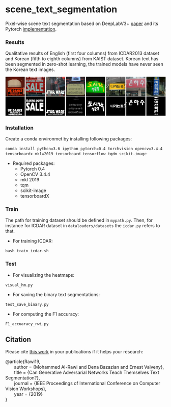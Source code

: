 # scene_text_segmentation
Pixel-wise scene text segmentation based on DeepLabV3+ [paper](https://arxiv.org/pdf/1802.02611.pdf) and its Pytorch [implementation](https://github.com/jfzhang95/pytorch-deeplab-xception). 

### Results ###
Qualitative results of English (first four columns) from ICDAR2013 dataset and Korean (fifth to eighth columns) from KAIST
dataset. Korean text has been segmented in zero-shot learning, the trained models have never seen the Korean text images.

![](fig/textSeg.png)

### Installation ###

Create a conda environmet by installing following packages:

```
conda install python=3.6 ipython pytorch=0.4 torchvision opencv=3.4.4 tensorboardx mkl=2019 tensorboard tensorflow tqdm scikit-image
```
* Required packages:
    * Pytorch 0.4
    * OpenCV 3.4.4
    * mkl 2019
    * tqm
    * scikit-image
    * tensorboardX

### Train ###
The path for training dataset should be defined in ``` mypath.py ```. Then, for instance for ICDAR dataset in ```dataloaders/datasets``` the ```icdar.py``` refers to that. <br/>
* For training ICDAR: <br/>
```
bash train_icdar.sh
```

### Test ###
* For visualizing the heatmaps: <br/>
```
visual_hm.py
```
* For saving the binary text segmentations: <br/>
```
test_save_binary.py
```
* For computing the F1 accuracy: <br/>
```
F1_accuaracy_rwi.py
```


## Citation ##

Please cite [this work](http:) in your publications if it helps your research: <br />

@article{Rawi19,<br />
&nbsp;&nbsp;&nbsp;&nbsp;&nbsp;&nbsp;	author = {Mohammed Al-Rawi and Dena Bazazian and Ernest Valveny},<br />
&nbsp;&nbsp;&nbsp;&nbsp;&nbsp;&nbsp;	title = {Can Generative Adversarial Networks Teach Themselves Text Segmentation?},<br />
&nbsp;&nbsp;&nbsp;&nbsp;&nbsp;&nbsp;	journal = {IEEE Proceedings of International Conference on Computer Vision Workshops},<br />
&nbsp;&nbsp;&nbsp;&nbsp;&nbsp;&nbsp;	year = {2019}<br />
}<br />
